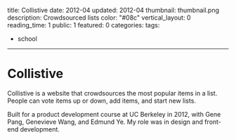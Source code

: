 title: Collistive
date: 2012-04
updated: 2012-04
thumbnail: thumbnail.png
description: Crowdsourced lists
color: "#08c"
vertical_layout: 0
reading_time: 1
public: 1
featured: 0
categories:
tags:
  - school
---

# Collistive

<span class="lead-in">Collistive</span> is a website that crowdsources the most popular items in a list. People can vote items up or down, add items, and start new lists.

Built for a product development course at UC Berkeley in 2012, with Gene Pang, Genevieve Wang, and Edmund Ye. My role was in design and front-end development.

<img class="wide bordered rounded" src="homepage.png" alt="">
<img class="wide bordered rounded" src="list.png" alt="">
<img class="wide bordered rounded" src="who-we-are.png" alt="">
